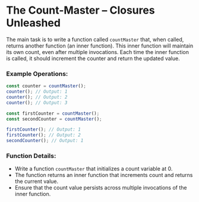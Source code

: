 # The Count-Master – Closures Unleashed

The main task is to write a function called `countMaster` that, when called, returns another function (an inner function). This inner function will maintain its own count, even after multiple invocations. Each time the inner function is called, it should increment the counter and return the updated value.

### Example Operations:

```js
const counter = countMaster();
counter(); // Output: 1
counter(); // Output: 2
counter(); // Output: 3
```

```js
const firstCounter = countMaster();
const secondCounter = countMaster();

firstCounter(); // Output: 1
firstCounter(); // Output: 2
secondCounter(); // Output: 1
```

### Function Details:

- Write a function `countMaster` that initializes a count variable at 0.
- The function returns an inner function that increments count and returns the current value.
- Ensure that the count value persists across multiple invocations of the inner function.
